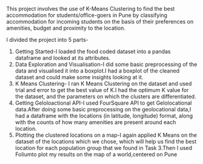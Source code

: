 This project involves the use of K-Means Clustering to find the best accommodation for students/office-goers in Pune by classifying accommodation for incoming students on the basis of their preferences on amenities, budget and proximity to the location.

I divided the project into 5 parts-
1. Getting Started-I loaded the food coded dataset into a pandas dataframe and looked at its attributes.
2. Data Exploration and Visualisation-I did some basic preprocessing of the data and visualised it into a boxplot.I had a boxplot of the cleaned dataset and could make some insights looking at it.
3. K Means Clustering- I ran K Means Clustering on the dataset and used trial and error to get the best value of K.I had the optimum K value for the dataset, and the parameters on which the clusters are differentiated.
4. Getting Geloloactional API-I used FourSquare API to get Gelolocational data.After doing some basic preprocessing on the geolocational data,I had a dataframe with the locations (in latitude, longitude) format, along with the counts of how many amenities are present around each location.
5. Plotting the clustered locations on a map-I again applied K Means on the dataset of the locations which we chose, which will help us find the best location for each population group that we found in Task 3.Then I used Foliumto plot my results on the map of a world,centered on Pune
